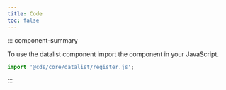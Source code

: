 ```yaml
---
title: Code
toc: false
---
```


::: component-summary

To use the datalist component import the component in your JavaScript.

```javascript
import '@cds/core/datalist/register.js';
```

:::

<CdsDemos componentName="datalist" />
